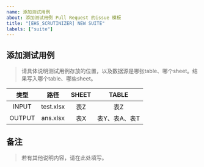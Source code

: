 ```yaml
---
name: 添加测试用例
about: 添加测试用例 Pull Request 的issue 模板
title: "[EHS_SCRUTINIZER] NEW SUITE"
labels: ["suite"]
---
```


## 添加测试用例

> 请具体说明测试用例存放的位置，以及数据源是哪张table、哪个sheet。结果写入哪个table、哪些sheet。

| 类型 | 路径 | SHEET | TABLE |
|:----:|:----:|:----:|:----:|
| INPUT | test.xlsx | 表Z | 表Z |
| OUTPUT | ans.xlsx | 表X | 表Y、表A、表T |

## 备注

> 若有其他说明内容，请在此处填写。